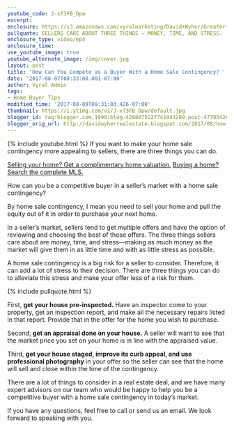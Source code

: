 ```yaml
---
youtube_code: J-xT3FB_Dpw
excerpt:
enclosure: https://s3.amazonaws.com/vyralmarketing/David+Wyher/Greater+Philadelphia+Real+Estate-+Being+competitive+with+a+home+sale+contingency.mp4
pullquote: SELLERS CARE ABOUT THREE THINGS — MONEY, TIME, AND STRESS.
enclosure_type: video/mp4
enclosure_time:
use_youtube_image: true
youtube_alternate_image: /img/cover.jpg
layout: post
title: 'How Can You Compete as a Buyer With a Home Sale Contingency? '
date: '2017-08-07T08:33:00.001-07:00'
author: Vyral Admin
tags:
- Home Buyer Tips
modified_time: '2017-08-09T09:31:03.426-07:00'
thumbnail: https://i.ytimg.com/vi/J-xT3FB_Dpw/default.jpg
blogger_id: tag:blogger.com,1999:blog-4208075227741043289.post-4779542655178954294
blogger_orig_url: http://davidwyherrealestate.blogspot.com/2017/08/how-can-you-compete-as-buyer-with-home.html
---
```

{% include youtube.html %}
If you want to make your home sale contingency more appealing to sellers, there are three things you can do.

<a href="http://www.greaterphillyhomelistings.com/homevalue/value" target="_blank">Selling your home? Get a complimentary home valuation.</a>
<a href="http://www.greaterphillyhomelistings.com/search" target="_blank">Buying a home? Search the complete MLS.</a>

How can you be a competitive buyer in a seller’s market with a home sale contingency?

By home sale contingency, I mean you need to sell your home and pull the equity out of it in order to purchase your next home.

In a seller’s market, sellers tend to get multiple offers and have the option of reviewing and choosing the best of those offers. The three things sellers care about are money, time, and stress—making as much money as the market will give them in as little time and with as little stress as possible.

A home sale contingency is a big risk for a seller to consider. Therefore, it can add a lot of stress to their decision. There are three things you can do to alleviate this stress and make your offer less of a risk for them.

{% include pullquote.html %}

First, **get your house pre-inspected.** Have an inspector come to your property, get an inspection report, and make all the necessary repairs listed in that report. Provide that in the offer for the home you wish to purchase.

Second, **get an appraisal done on your house.** A seller will want to see that the market price you set on your home is in line with the appraised value.

Third, **get your house staged, improve its curb appeal, and use professional photography** in your offer so the seller can see that the home will sell and close within the time of the contingency.

There are a lot of things to consider in a real estate deal, and we have many expert advisors on our team who would be happy to help you be a competitive buyer with a home sale contingency in today’s market.

If you have any questions, feel free to call or send us an email. We look forward to speaking with you.
